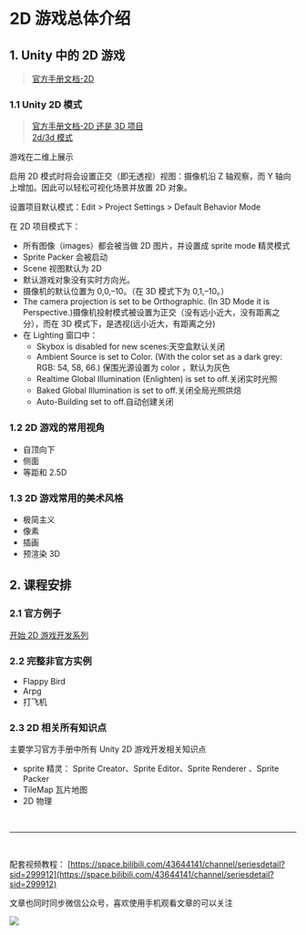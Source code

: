 # 2D 游戏总体介绍

## 1. Unity 中的 2D 游戏

> [官方手册文档-2D](https://docs.unity3d.com/cn/2021.2/Manual/Unity2D.html)

### 1.1 Unity 2D 模式

> [官方手册文档-2D 还是 3D 项目](https://docs.unity3d.com/cn/2021.2/Manual/2Dor3D.html)  
> [2d/3d 模式](https://docs.unity3d.com/cn/2021.2/Manual/2DAnd3DModeSettings.html)

游戏在二维上展示

启用 2D 模式时将会设置正交（即无透视）视图：摄像机沿 Z 轴观察，而 Y 轴向上增加。因此可以轻松可视化场景并放置 2D 对象。

设置项目默认模式：Edit > Project Settings > Default Behavior Mode

在 2D 项目模式下：

- 所有图像（images）都会被当做 2D 图片，并设置成 sprite mode 精灵模式
- Sprite Packer 会被启动
- Scene 视图默认为 2D
- 默认游戏对象没有实时方向光。
- 摄像机的默认位置为 0,0,–10。（在 3D 模式下为 0,1,–10。）
- The camera projection is set to be Orthographic. (In 3D Mode it is Perspective.)摄像机投射模式被设置为正交（没有远小近大，没有距离之分），而在 3D 模式下，是透视(远小近大，有距离之分)
- 在 Lighting 窗口中：
  - Skybox is disabled for new scenes:天空盒默认关闭
  - Ambient Source is set to Color. (With the color set as a dark grey: RGB: 54, 58, 66.) 保围光源设置为 color ，默认为灰色
  - Realtime Global Illumination (Enlighten) is set to off.关闭实时光照
  - Baked Global Illumination is set to off.关闭全局光照烘焙
  - Auto-Building set to off.自动创建关闭

### 1.2 2D 游戏的常用视角

- 自顶向下
- 侧面
- 等距和 2.5D

### 1.3 2D 游戏常用的美术风格

- 极简主义
- 像素
- 插画
- 预渲染 3D

## 2. 课程安排

### 2.1 官方例子

[开始 2D 游戏开发系列](https://learn.unity.com/course/beginning-2d-game-development?language=en)

### 2.2 完整非官方实例

- Flappy Bird
- Arpg
- 打飞机

### 2.3 2D 相关所有知识点

主要学习官方手册中所有 Unity 2D 游戏开发相关知识点

- sprite 精灵： Sprite Creator、Sprite Editor、Sprite Renderer 、Sprite Packer
- TileMap 瓦片地图
- 2D 物理

<br>

<hr>
<br>

配套视频教程：
[https://space.bilibili.com/43644141/channel/seriesdetail?sid=299912](https://space.bilibili.com/43644141/channel/seriesdetail?sid=299912)

文章也同时同步微信公众号，喜欢使用手机观看文章的可以关注

![](/imgs/微信公众号二维码.jpg)

